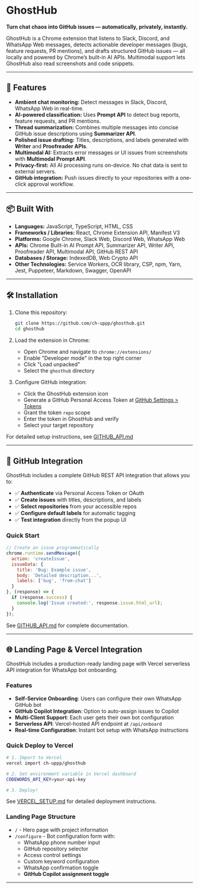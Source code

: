# GhostHub

**Turn chat chaos into GitHub issues — automatically, privately, instantly.**

GhostHub is a Chrome extension that listens to Slack, Discord, and WhatsApp Web messages, detects actionable developer messages (bugs, feature requests, PR mentions), and drafts structured GitHub issues — all locally and powered by Chrome’s built-in AI APIs. Multimodal support lets GhostHub also read screenshots and code snippets.

---

## 🚀 Features

- **Ambient chat monitoring:** Detect messages in Slack, Discord, WhatsApp Web in real-time.  
- **AI-powered classification:** Uses **Prompt API** to detect bug reports, feature requests, and PR mentions.  
- **Thread summarization:** Combines multiple messages into concise GitHub issue descriptions using **Summarizer API**.  
- **Polished issue drafting:** Titles, descriptions, and labels generated with **Writer** and **Proofreader APIs**.  
- **Multimodal AI:** Extracts error messages or UI issues from screenshots with **Multimodal Prompt API**.  
- **Privacy-first:** All AI processing runs on-device. No chat data is sent to external servers.  
- **GitHub integration:** Push issues directly to your repositories with a one-click approval workflow.

---

## 📦 Built With

- **Languages:** JavaScript, TypeScript, HTML, CSS  
- **Frameworks / Libraries:** React, Chrome Extension API, Manifest V3  
- **Platforms:** Google Chrome, Slack Web, Discord Web, WhatsApp Web  
- **APIs:** Chrome Built-in AI Prompt API, Summarizer API, Writer API, Proofreader API, Multimodal API, GitHub REST API  
- **Databases / Storage:** IndexedDB, Web Crypto API  
- **Other Technologies:** Service Workers, OCR library, CSP, npm, Yarn, Jest, Puppeteer, Markdown, Swagger, OpenAPI  

---

## 🛠 Installation

1. Clone this repository:  
   ```bash
   git clone https://github.com/ch-uppp/ghosthub.git
   cd ghosthub
   ```

2. Load the extension in Chrome:
   - Open Chrome and navigate to `chrome://extensions/`
   - Enable "Developer mode" in the top right corner
   - Click "Load unpacked"
   - Select the `ghosthub` directory

3. Configure GitHub integration:
   - Click the GhostHub extension icon
   - Generate a GitHub Personal Access Token at [GitHub Settings > Tokens](https://github.com/settings/tokens)
   - Grant the token `repo` scope
   - Enter the token in GhostHub and verify
   - Select your target repository

For detailed setup instructions, see [GITHUB_API.md](./GITHUB_API.md)

---

## 🔧 GitHub Integration

GhostHub includes a complete GitHub REST API integration that allows you to:

- ✅ **Authenticate** via Personal Access Token or OAuth
- ✅ **Create issues** with titles, descriptions, and labels
- ✅ **Select repositories** from your accessible repos
- ✅ **Configure default labels** for automatic tagging
- ✅ **Test integration** directly from the popup UI

### Quick Start

```javascript
// Create an issue programmatically
chrome.runtime.sendMessage({
  action: 'createIssue',
  issueData: {
    title: 'Bug: Example issue',
    body: 'Detailed description...',
    labels: ['bug', 'from-chat']
  }
}, (response) => {
  if (response.success) {
    console.log('Issue created:', response.issue.html_url);
  }
});
```

See [GITHUB_API.md](./GITHUB_API.md) for complete documentation.

---

## 🌐 Landing Page & Vercel Integration

GhostHub includes a production-ready landing page with Vercel serverless API integration for WhatsApp bot onboarding.

### Features

- **Self-Service Onboarding**: Users can configure their own WhatsApp GitHub bot
- **GitHub Copilot Integration**: Option to auto-assign issues to Copilot
- **Multi-Client Support**: Each user gets their own bot configuration
- **Serverless API**: Vercel-hosted API endpoint at `/api/onboard`
- **Real-time Configuration**: Instant bot setup with WhatsApp instructions

### Quick Deploy to Vercel

```bash
# 1. Import to Vercel
vercel import ch-uppp/ghosthub

# 2. Set environment variable in Vercel dashboard
CODEWORDS_API_KEY=your-api-key

# 3. Deploy!
```

See [VERCEL_SETUP.md](./VERCEL_SETUP.md) for detailed deployment instructions.

### Landing Page Structure

- `/` - Hero page with project information
- `/configure` - Bot configuration form with:
  - WhatsApp phone number input
  - GitHub repository selector
  - Access control settings
  - Custom keyword configuration
  - WhatsApp confirmation toggle
  - **GitHub Copilot assignment toggle**

---